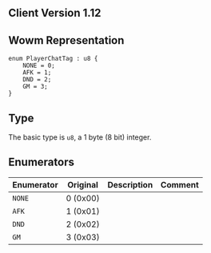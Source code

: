 ## Client Version 1.12

## Wowm Representation
```rust,ignore
enum PlayerChatTag : u8 {
    NONE = 0;    
    AFK = 1;    
    DND = 2;    
    GM = 3;    
}

```
## Type
The basic type is `u8`, a 1 byte (8 bit) integer.
## Enumerators
| Enumerator | Original  | Description | Comment |
| --------- | -------- | ----------- | ------- |
| `NONE` | 0 (0x00) |  |  |
| `AFK` | 1 (0x01) |  |  |
| `DND` | 2 (0x02) |  |  |
| `GM` | 3 (0x03) |  |  |

